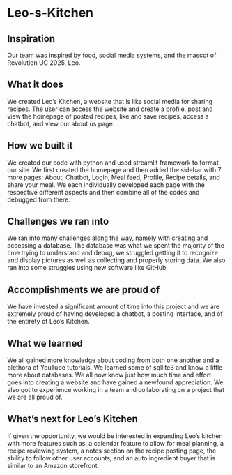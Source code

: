 ﻿# Leo-s-Kitchen
## Inspiration
Our team was inspired by food, social media systems, and the mascot of Revolution UC 2025, Leo.

## What it does
We created Leo’s Kitchen, a website that is like social media for sharing recipes. The user can access the website and create a profile, post and view the homepage of posted recipes, like and save recipes, access a chatbot, and view our about us page.

## How we built it
We created our code with python and used streamlit framework to format our site. We first created the homepage and then added the sidebar with 7 more pages: About, Chatbot, Login, Meal feed, Profile, Recipe details, and share your meal. We each individually developed each page with the respective different aspects and then combine all of the codes and debugged from there.

## Challenges we ran into
We ran into many challenges along the way, namely with creating and accessing a database. The database was what we spent the majority of the time trying to understand and debug, we struggled getting it to recognize and display pictures as well as collecting and properly storing data. We also ran into some struggles using new software like GitHub.

## Accomplishments we are proud of
We have invested a significant amount of time into this project and we are extremely proud of having developed a chatbot, a posting interface, and of the entirety of Leo’s Kitchen.

## What we learned
We all gained more knowledge about coding from both one another and a plethora of YouTube tutorials. We learned some of sqllite3 and know a little more about databases. We all now know just how much time and effort goes into creating a website and have gained a newfound appreciation. We also got to experience working in a team and collaborating on a project that we are all proud of.

## What’s next for Leo’s Kitchen
If given the opportunity, we would be interested in expanding Leo’s kitchen with more features such as: a calendar feature to allow for meal planning, a recipe reviewing system, a notes section on the recipe posting page, the ability to follow other user accounts, and an auto ingredient buyer that is similar to an Amazon storefront.
